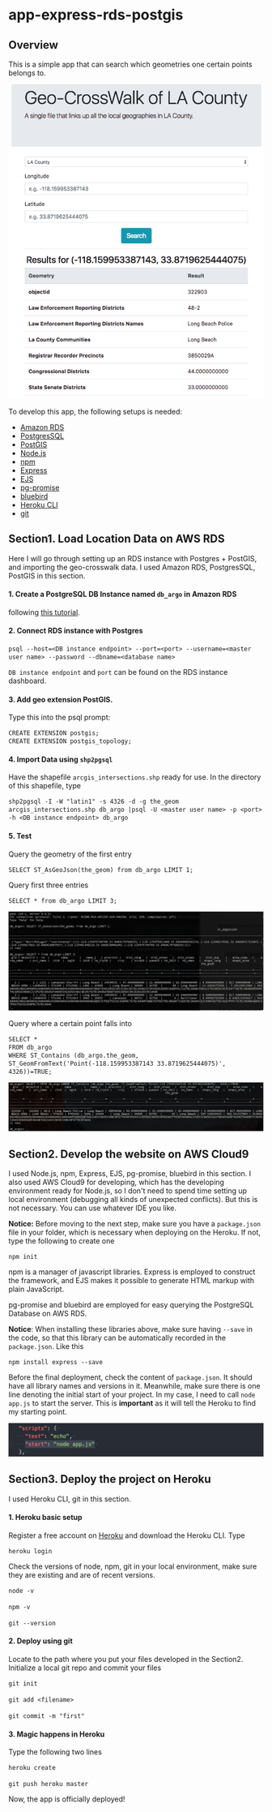 # app-express-rds-postgis

## Overview
This is a simple app that can search which geometries one certain points belongs to.

![demo](figure/demo.png)

To develop this app, the following setups is needed:
- [Amazon RDS](https://aws.amazon.com/rds/)
- [PostgresSQL](https://www.postgresql.org/)
- [PostGIS](https://postgis.net/)
- [Node.js](https://nodejs.org/en/)
- [npm](https://www.npmjs.com/)
- [Express](https://expressjs.com/)
- [EJS](http://ejs.co/)
- [pg-promise](https://vitaly-t.github.io/pg-promise/index.html)
- [bluebird](http://bluebirdjs.com/docs/getting-started.html)
- [Heroku CLI](https://devcenter.heroku.com/articles/heroku-cli)
- [git](https://git-scm.com/)


## Section1. Load Location Data on AWS RDS
Here I will go through setting up an RDS instance with Postgres + PostGIS, and importing the geo-crosswalk data.
I used Amazon RDS, PostgresSQL, PostGIS in this section.

#### 1. Create a PostgreSQL DB Instance named `db_argo` in Amazon RDS
following [this tutorial](https://docs.aws.amazon.com/AmazonRDS/latest/UserGuide/CHAP_GettingStarted.CreatingConnecting.PostgreSQL.html#CHAP_GettingStarted.Creating.PostgreSQL).

#### 2. Connect RDS instance with Postgres
    psql --host=<DB instance endpoint> --port=<port> --username=<master user name> --password --dbname=<database name>
`DB instance endpoint` and `port` can be found on the RDS instance dashboard.

#### 3. Add geo extension PostGIS.
Type this into the psql prompt:

    CREATE EXTENSION postgis;
    CREATE EXTENSION postgis_topology;

#### 4. Import Data using `shp2pgsql`
Have the shapefile `arcgis_intersections.shp` ready for use. In the directory of this shapefile, type

    shp2pgsql -I -W "latin1" -s 4326 -d -g the_geom arcgis_intersections.shp db_argo |psql -U <master user name> -p <port> -h <DB instance endpoint> db_argo

#### 5. Test
Query the geometry of the first entry

    SELECT ST_AsGeoJson(the_geom) from db_argo LIMIT 1;

Query first three entries

    SELECT * from db_argo LIMIT 3;

![test](figure/test.png)    

Query where a certain point falls into

    SELECT *
    FROM db_argo
    WHERE ST_Contains (db_argo.the_geom, ST_GeomFromText('Point(-118.159953387143 33.8719625444075)', 4326))=TRUE;

![test](figure/point.png)
## Section2. Develop the website on AWS Cloud9
I used Node.js, npm, Express, EJS, pg-promise, bluebird in this section. I also used AWS Cloud9 for developing, which has the developing environment ready for Node.js, so I don't need to spend time setting up local environment (debugging all kinds of unexpected conflicts). But this is not necessary. You can use whatever IDE you like.

__Notice:__ Before moving to the next step, make sure you have a `package.json` file in your folder, which is necessary when deploying on the Heroku. If not, type the following to create one

    npm init

npm is a manager of javascript libraries. Express is employed to construct the framework, and EJS makes it possible to generate HTML markup with plain JavaScript.

pg-promise and bluebird are employed for easy querying the PostgreSQL Database on AWS RDS.

__Notice__: When installing these libraries above, make sure having `--save` in the code, so that this library can be automatically recorded in the `package.json`. Like this

    npm install express --save

Before the final deployment, check the content of `package.json`. It should have all library names and versions in it. Meanwhile, make sure there is one line denoting the initial start of your project. In my case, I need to call `node app.js` to start the server. This is __important__ as it will tell the Heroku to find my starting point.

![start](figure/start.png)

## Section3. Deploy the project on Heroku
I used Heroku CLI, git in this section.
#### 1. Heroku basic setup
Register a free account on [Heroku](https://www.heroku.com/) and download the Heroku CLI. Type

    heroku login

Check the versions of node, npm, git in your local environment, make sure they are existing and are of recent versions.

    node -v

    npm -v

    git --version

#### 2. Deploy using git
Locate to the path where you put your files developed in the Section2. Initialize a local git repo and commit your files

    git init

    git add <filename>

    git commit -m "first"

#### 3. Magic happens in Heroku
Type the following two lines

    heroku create

    git push heroku master

Now, the app is officially deployed!
